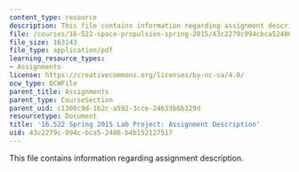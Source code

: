 ```yaml
---
content_type: resource
description: This file contains information regarding assignment description.
file: /courses/16-522-space-propulsion-spring-2015/43c2279c094cbca52486b4b152127517_MIT16_522S15_LabAssignment.pdf
file_size: 163143
file_type: application/pdf
learning_resource_types:
- Assignments
license: https://creativecommons.org/licenses/by-nc-sa/4.0/
ocw_type: OCWFile
parent_title: Assignments
parent_type: CourseSection
parent_uid: c1300c9d-1b2c-a592-3cce-24633b6b329d
resourcetype: Document
title: '16.522 Spring 2015 Lab Project: Assignment Description'
uid: 43c2279c-094c-bca5-2486-b4b152127517
---
```

This file contains information regarding assignment description.